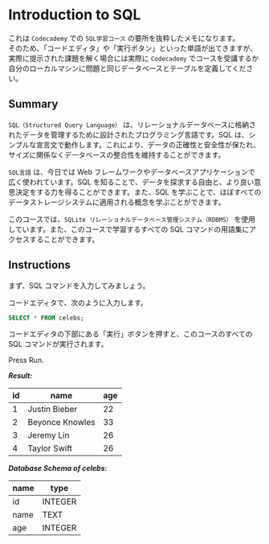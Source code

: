 # Introduction to SQL

これは `Codecademy` での `SQL学習コース` の要所を抜粋したメモになります。</br>
そのため、「コードエディタ」や「実行ボタン」といった単語が出てきますが、実際に提示された課題を解く場合には実際に `Codecademy` でコースを受講するか自分のローカルマシンに問題と同じデータベースとテーブルを定義してください。

## Summary

`SQL（Structured Query Language）` は、リレーショナルデータベースに格納されたデータを管理するために設計されたプログラミング言語です。SQL は、シンプルな宣言文で動作します。これにより、データの正確性と安全性が保たれ、サイズに関係なくデータベースの整合性を維持することができます。

`SQL言語` は、今日では Web フレームワークやデータベースアプリケーションで広く使われています。SQL を知ることで、データを探求する自由と、より良い意思決定をする力を得ることができます。また、SQL を学ぶことで、ほぼすべてのデータストレージシステムに適用される概念を学ぶことができます。

このコースでは、`SQLite リレーショナルデータベース管理システム（RDBMS）` を使用しています。また、このコースで学習するすべての SQL コマンドの用語集にアクセスすることができます。

## Instructions

まず、SQL コマンドを入力してみましょう。

コードエディタで、次のように入力します。

```sql
SELECT * FROM celebs;
```

コードエディタの下部にある「実行」ボタンを押すと、このコースのすべての SQL コマンドが実行されます。

Press Run.

**_Result:_**

| id  | name            | age |
| --- | --------------- | --- |
| 1   | Justin Bieber   | 22  |
| 2   | Beyonce Knowles | 33  |
| 3   | Jeremy Lin      | 26  |
| 4   | Taylor Swift    | 26  |

**_Database Schema of celebs:_**

| name | type    |
| ---- | ------- |
| id   | INTEGER |
| name | TEXT    |
| age  | INTEGER |
